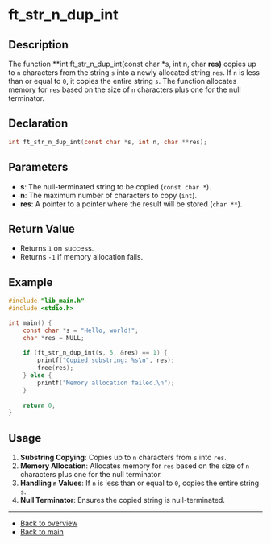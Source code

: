 # ft_str_n_dup_int

## Description

The function **int ft_str_n_dup_int(const char *s, int n, char **res)** copies up to `n` characters from the string `s` into a newly allocated string `res`. If `n` is less than or equal to `0`, it copies the entire string `s`. The function allocates memory for `res` based on the size of `n` characters plus one for the null terminator.

## Declaration

```c
int ft_str_n_dup_int(const char *s, int n, char **res);
```

## Parameters

- **s**: The null-terminated string to be copied (`const char *`).
- **n**: The maximum number of characters to copy (`int`).
- **res**: A pointer to a pointer where the result will be stored (`char **`).

## Return Value

- Returns `1` on success.
- Returns `-1` if memory allocation fails.

## Example

```c
#include "lib_main.h"
#include <stdio.h>

int main() {
    const char *s = "Hello, world!";
    char *res = NULL;
    
    if (ft_str_n_dup_int(s, 5, &res) == 1) {
        printf("Copied substring: %s\n", res);
        free(res);
    } else {
        printf("Memory allocation failed.\n");
    }
    
    return 0;
}
```

## Usage

1. **Substring Copying**: Copies up to `n` characters from `s` into `res`.
2. **Memory Allocation**: Allocates memory for `res` based on the size of `n` characters plus one for the null terminator.
3. **Handling `n` Values**: If `n` is less than or equal to `0`, copies the entire string `s`.
4. **Null Terminator**: Ensures the copied string is null-terminated.

---

- [Back to overview](../Overview_about_function.md)
- [Back to main](/)

